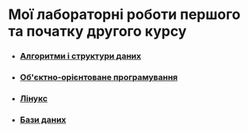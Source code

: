 # Мої лабораторні роботи першого та початку другого курсу

* ### [Алгоритми і структури даних](./AnDS/)
* ### [Об'єктно-орієнтоване програмування](./OOP/)
* ### [Лінукс](./Linux/)
* ### [Бази даних](https://github.com/samurai-of-honor/open-data-sys)
